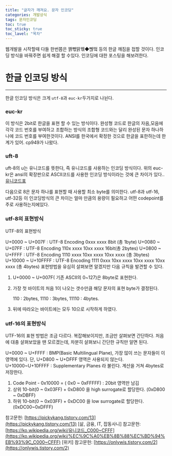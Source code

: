 ```yaml
---
title: "글자가 깨져요. 문자 인코딩"
categories: 개발상식
tags: 문자인코딩
toc: true
toc_sticky: true
toc_lavel: "목차"
---
```



웹개발을 시작할때 다들 한번쯤은 꽭빿딹꿲◆뻲떸 등의 한글 깨짐을 접할 것이다.
인코딩 방식을 바꿔주면 쉽게 해결 할 수있다.
인코딩에 대한 포스팅을 해보려한다.

# 한글 인코딩 방식

---

한글 인코딩 방식은 크게 `utf-8`과 `euc-kr`두가지로 나뉜다.

### euc-kr

이 방식은 2bit로 한글을 표현 할 수 있는 방식이다.
완성형 코드로 한글의 자음,모음에 각각 코드 번호를 부여하고 조합하는 방식의 조합형 코드와는 달리 완성된 문자 하나하나에 코드 번호를 부여한것이다.
ANSI를 한국에서 확정한 것으로 한글을 표한하는데 한계가 있어. cp949가 나왔다.

### uft-8

uft-8의 u는 유니코드를 뜻한다, 즉 유니코드를 사용하는 인코딩 방식이다. 위의 euc-kr은 ansi의 확장판으로 ASCII코드를 사용한 인코딩 방식이라는 것에 큰 차이가 있다..[유니코드표](http://ko.wikipedia.org/wiki/%EC%9C%A0%EB%8B%88%EC%BD%94%EB%93%9C_C000%7ECFFF)

다음으로 8은 문자 하나를 표현할 때 사용할 최소 byte를 의미한다.
utf-8과 utf-16, utf-32등 이 인코딩방식의 큰 차이는 얼마 만큼의 용량이 필요하고 어떤 codepoint를 주로 사용하는지에있다.

### utf-8의 표현방식

UTF-8의 표현방식

U+0000 ~ U+007F : UTF-8 Encoding 0xxx xxxx 8bit (총 1byte)
U+0080 ~ U+07FF : UTF-8 Encoding 110x xxxx 10xx xxxx 16bit(총 2bytes)
U+0800 ~ U+FFFF : UTF-8 Encoding 1110 xxxx 10xx xxxx 10xx xxxx (총 3bytes)
U+10000 ~ U+10FFFF : UTF-8 Encoding 1111 0xxx 10xx xxxx 10xx xxxx 10xx xxxx (총 4bytes)
표현방법을 유심히 살펴보면 알겠지만 다음 규칙을 발견할 수 있다.

1. U+0000 ~ U+007F( 기존 ASCII의 0~127)은 8byte로 표현한다.
2. 가장 첫 바이트의 처음 1이 나오는 갯수만큼 해당 문자의 표현 byte가 결정된다.

    110 : 2bytes, 1110 : 3bytes, 11110 : 4bytes.

3. 뒤에 따라오는 바이트에는 모두 10으로 시작하게 하였다.

### utf-16의 표현방식

UTF-16의 표현 방법은 조금 다르다. 복잡해보이지만, 조금만 살펴보면 간단하다. 처음에 대충 살펴보았을 땐 모르겠는데, 차분히 살펴보니 간단한 규칙만 알면 된다.

U+0000 ~ U+FFFF : BMP(Basic Multilingual Plane), 가장 많이 쓰는 문자들이 이 영역에 있다.
단, U+D800 ~ U+DFFF 영역은 사용되지 않는다.
U+10000~U+10FFFF : Supplementary Planes 라 불린다. 계산을 거쳐 4bytes로 저장한다.

1. Code Point - 0x10000 = ( 0x0 ~ 0xFFFFF) : 20bit 영역만 남김
2. 상위 10-bit(0 ~ 0x03FF) + 0xD800 을 high surrogate로 할당한다.
(0xD800 ~ 0xDBFF)
3. 하위 10-bit(0 ~ 0x03FF) + 0xDC00 을 low surrogate로 할당한다.
(0xDC00~0xDFFF)

참고문헌: [https://pickykang.tistory.com/13](https://pickykang.tistory.com/13) [삶, 금융, IT, 잡동사니]
참고문헌: [https://ko.wikipedia.org/wiki/유니코드_C000~CFFF](https://ko.wikipedia.org/wiki/%EC%9C%A0%EB%8B%88%EC%BD%94%EB%93%9C_C000~CFFF) [위키]
참고문헌: [https://onlywis.tistory.com/2](https://onlywis.tistory.com/2)
